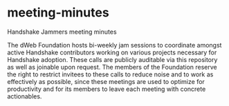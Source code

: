 # meeting-minutes
Handshake Jammers meeting minutes

The dWeb Foundation hosts bi-weekly jam sessions to coordinate amongst active Handshake contributors working on various projects necessary for Handshake adoption. These calls are publicly auditable via this repository as well as joinable upon request. The members of the Foundation reserve the right to restrict invitees to these calls to reduce noise and to work as effectively as possible, since these meetings are used to optimize for productivity and for its members to leave each meeting with concrete actionables.
